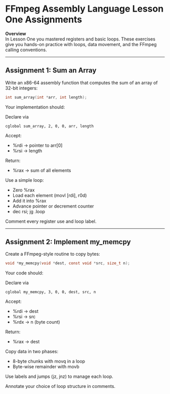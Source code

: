 # FFmpeg Assembly Language Lesson One Assignments

**Overview**  
In Lesson One you mastered registers and basic loops. These exercises give you hands-on practice with loops, data movement, and the FFmpeg calling conventions.

---

## Assignment 1: Sum an Array

Write an x86-64 assembly function that computes the sum of an array of 32-bit integers:

```c
int sum_array(int *arr, int length);
```

Your implementation should:

Declare via

```assembly
cglobal sum_array, 2, 0, 0, arr, length
```

Accept:

- %rdi → pointer to arr[0]
- %rsi → length

Return:

- %rax → sum of all elements

Use a simple loop:

- Zero %rax
- Load each element (movl [rdi], r0d)
- Add it into %rax
- Advance pointer or decrement counter
- dec rsi; jg .loop

Comment every register use and loop label.

---

## Assignment 2: Implement my_memcpy

Create a FFmpeg-style routine to copy bytes:

```c
void *my_memcpy(void *dest, const void *src, size_t n);
```

Your code should:

Declare via

```assembly
cglobal my_memcpy, 3, 0, 0, dest, src, n
```

Accept:

- %rdi → dest
- %rsi → src
- %rdx → n (byte count)

Return:

- %rax → dest

Copy data in two phases:

- 8-byte chunks with movq in a loop
- Byte-wise remainder with movb

Use labels and jumps (jz, jnz) to manage each loop.

Annotate your choice of loop structure in comments.
